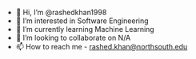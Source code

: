 - 👋 Hi, I’m @rashedkhan1998
- 👀 I’m interested in Software Engineering
- 🌱 I’m currently learning Machine Learning
- 💞️ I’m looking to collaborate on N/A
- 📫 How to reach me - rashed.khan@northsouth.edu

<!---
rashedkhan1998/rashedkhan1998 is a ✨ special ✨ repository because its `README.md` (this file) appears on your GitHub profile.
You can click the Preview link to take a look at your changes.
--->
